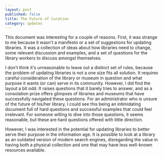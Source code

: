 ```yaml
---
layout: post
published: false
title: The Future of Curation
category: updates
---
```


This document was interesting for a couple of reasons. First, it was strange to me because it wasn't a manifesto or a set of suggestions for updating libraries. It was a collection of ideas about how libraries need to change, some relevant discussion and examples, and a set of questions for the library workers to discuss amongst themselves. 
	
I don't think it's unreasonable to leave out a distinct set of rules, because the problem of updating libraries is not a one size fits all solution. It requires careful consideration of the library or museum in question and what purpose it wants (or can) serve in its community. However, I did find the layout a bit odd. It raises questions that it barely tries to answer, and as a consolation prize offers glimpses of libraries and museums that have successfully navigated these questions. For an administrator who is unsure of the future of his/her library, I could see this being an intimidating document full of hard questions and successful examples that could feel irrelevant. For someone willing to dive into those questions, it seems reasonable, but these are hard questions offered with little direction.

However, I was interested in the potential for updating libraries to better serve their purpose in the information age. It is possible to look at a library as an outdated version of modern search engines, disregarding the value in having both a physical collection and one that may have less well-known resources available. 